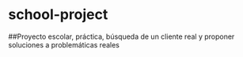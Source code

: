 # school-project

 ##Proyecto escolar, práctica, búsqueda de un cliente real y proponer soluciones a problemáticas reales
